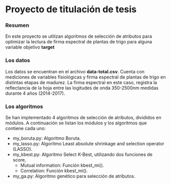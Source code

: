 # Proyecto de titulación de tesis

### Resumen
En este proyecto se utilizan algoritmos de selección de atributos para optimizar la lectura de firma espectral de plantas de trigo para alguna variable objetivo **target**


### Los datos
Los datos se encuentran en el archivo **data-total.csv**. Cuenta con mediciones de variables fisiológicas y firma espectral de plantas de trigo en distintas etapas de madurez. 
La firma espectral en este caso, registra la reflectancia de la hoja entre las logitudes de onda 350-2500nm medidas durante 4 años (2014-2017).

### Los algoritmos
Se han implementado 4 algoritmos de selección de atributos, divididos en módulos. A continuación se listan los módulos y los algoritmos que contiene cada uno:
* my_boruta.py: Algoritmo Boruta.
* my_lasso.py: Algoritmo Least absolute shrinkage and selection operator (LASSO).
* my_kbest.py: Algoritmo Select K-Best, utilizando dos funciones de score,
  * Mutual information: Función kbest_mi().
  * Correlation: Función kbest_mi().
* my_ga.py: Algoritmo genético para selección de atributos.

